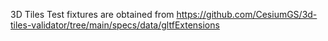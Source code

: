 ﻿3D Tiles Test fixtures are obtained from https://github.com/CesiumGS/3d-tiles-validator/tree/main/specs/data/gltfExtensions
